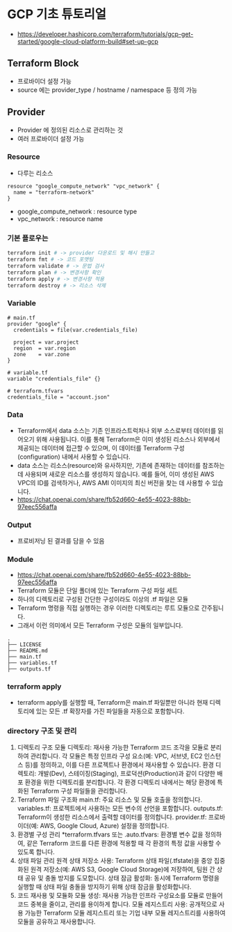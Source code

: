# GCP 기초 튜토리얼

- <https://developer.hashicorp.com/terraform/tutorials/gcp-get-started/google-cloud-platform-build#set-up-gcp>

## Terraform Block

- 프로바이더 설정 가능
- source 에는 provider_type / hostname / namespace 등 정의 가능

## Provider

- Provider 에 정의된 리소스로 관리하는 것
- 여러 프로바이더 설정 가능

### Resource

- 다루는 리소스

```hcl
resource "google_compute_network" "vpc_network" {
  name = "terraform-network"
}
```

- google_compute_network : resource type
- vpc_network : resource name

### 기본 플로우는

```Bash
terraform init # -> provider 다운로드 및 해시 만들고
terraform fmt # -> 코드 포맷팅
terraform validate # -> 문법 검사
terraform plan # -> 변경사항 확인
terraform apply # -> 변경사항 적용
terraform destroy # -> 리소스 삭제
```

### Variable

```hcl
# main.tf
provider "google" {
  credentials = file(var.credentials_file)

  project = var.project
  region  = var.region
  zone    = var.zone
}

# variable.tf
variable "credentials_file" {}

# terraform.tfvars
credentials_file = "account.json"
```

### Data

- Terraform에서 data 소스는 기존 인프라스트럭처나 외부 소스로부터 데이터를 읽어오기 위해 사용됩니다. 이를 통해 Terraform은 이미 생성된 리소스나 외부에서 제공되는 데이터에 접근할 수 있으며, 이 데이터를 Terraform 구성(configuration) 내에서 사용할 수 있습니다.
- data 소스는 리소스(resource)와 유사하지만, 기존에 존재하는 데이터를 참조하는 데 사용되며 새로운 리소스를 생성하지 않습니다. 예를 들어, 이미 생성된 AWS VPC의 ID를 검색하거나, AWS AMI 이미지의 최신 버전을 찾는 데 사용할 수 있습니다.
- <https://chat.openai.com/share/fb52d660-4e55-4023-88bb-97eec556affa>

### Output

- 프로비저닝 된 결과를 담을 수 있음

### Module

- <https://chat.openai.com/share/fb52d660-4e55-4023-88bb-97eec556affa>
- Terraform 모듈은 단일 폴더에 있는 Terraform 구성 파일 세트
- 하나의 디렉토리로 구성된 간단한 구성이라도 이상의 .tf 파일은 모듈
- Terraform 명령을 직접 실행하는 경우 이러한 디렉토리는 루트 모듈으로 간주됩니다.
- 그래서 이런 의미에서 모든 Terraform 구성은 모듈의 일부입니다.

```
.
├── LICENSE
├── README.md
├── main.tf
├── variables.tf
├── outputs.tf
```

### terraform apply

- terraform apply를 실행할 때, Terraform은 main.tf 파일뿐만 아니라 현재 디렉토리에 있는 모든 .tf 확장자를 가진 파일들을 자동으로 포함합니다.

### directory 구조 및 관리

1. 디렉토리 구조
   모듈 디렉토리: 재사용 가능한 Terraform 코드 조각을 모듈로 분리하여 관리합니다. 각 모듈은 특정 인프라 구성 요소(예: VPC, 서브넷, EC2 인스턴스 등)를 정의하고, 이를 다른 프로젝트나 환경에서 재사용할 수 있습니다.
   환경 디렉토리: 개발(Dev), 스테이징(Staging), 프로덕션(Production)과 같이 다양한 배포 환경을 위한 디렉토리를 분리합니다. 각 환경 디렉토리 내에서는 해당 환경에 특화된 Terraform 구성 파일들을 관리합니다.
2. Terraform 파일 구조화
   main.tf: 주요 리소스 및 모듈 호출을 정의합니다.
   variables.tf: 프로젝트에서 사용하는 모든 변수의 선언을 포함합니다.
   outputs.tf: Terraform이 생성한 리소스에서 출력할 데이터를 정의합니다.
   provider.tf: 프로바이더(예: AWS, Google Cloud, Azure) 설정을 정의합니다.
3. 환경별 구성 관리
   \*terraform.tfvars 또는 .auto.tfvars: 환경별 변수 값을 정의하여, 같은 Terraform 코드를 다른 환경에 적용할 때 각 환경의 특정 값을 사용할 수 있도록 합니다.
4. 상태 파일 관리
   원격 상태 저장소 사용: Terraform 상태 파일(.tfstate)을 중앙 집중화된 원격 저장소(예: AWS S3, Google Cloud Storage)에 저장하여, 팀원 간 상태 공유 및 충돌 방지를 도모합니다.
   상태 잠금 활성화: 동시에 Terraform 명령을 실행할 때 상태 파일 충돌을 방지하기 위해 상태 잠금을 활성화합니다.
5. 코드 재사용 및 모듈화
   모듈 생성: 재사용 가능한 인프라 구성요소를 모듈로 만들어 코드 중복을 줄이고, 관리를 용이하게 합니다.
   모듈 레지스트리 사용: 공개적으로 사용 가능한 Terraform 모듈 레지스트리 또는 기업 내부 모듈 레지스트리를 사용하여 모듈을 공유하고 재사용합니다.
